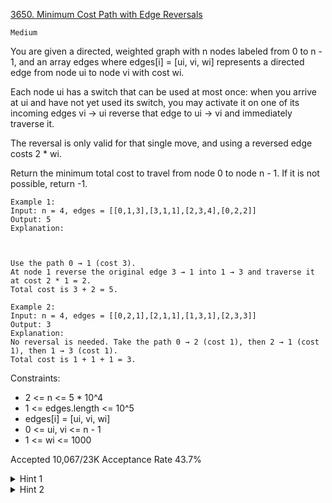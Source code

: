 [3650. Minimum Cost Path with Edge Reversals](https://leetcode.com/problems/minimum-cost-path-with-edge-reversals/)

`Medium`

You are given a directed, weighted graph with n nodes labeled from 0 to n - 1, and an array edges where edges[i] = [ui, vi, wi] represents a directed edge from node ui to node vi with cost wi.

Each node ui has a switch that can be used at most once: when you arrive at ui and have not yet used its switch, you may activate it on one of its incoming edges vi → ui reverse that edge to ui → vi and immediately traverse it.

The reversal is only valid for that single move, and using a reversed edge costs 2 * wi.

Return the minimum total cost to travel from node 0 to node n - 1. If it is not possible, return -1.

```
Example 1:
Input: n = 4, edges = [[0,1,3],[3,1,1],[2,3,4],[0,2,2]]
Output: 5
Explanation:



Use the path 0 → 1 (cost 3).
At node 1 reverse the original edge 3 → 1 into 1 → 3 and traverse it at cost 2 * 1 = 2.
Total cost is 3 + 2 = 5.

Example 2:
Input: n = 4, edges = [[0,2,1],[2,1,1],[1,3,1],[2,3,3]]
Output: 3
Explanation:
No reversal is needed. Take the path 0 → 2 (cost 1), then 2 → 1 (cost 1), then 1 → 3 (cost 1).
Total cost is 1 + 1 + 1 = 3.
```

Constraints:

- 2 <= n <= 5 * 10^4
- 1 <= edges.length <= 10^5
- edges[i] = [ui, vi, wi]
- 0 <= ui, vi <= n - 1
- 1 <= wi <= 1000

Accepted
10,067/23K
Acceptance Rate
43.7%

<details>
<summary>Hint 1</summary>

Do we only need to reverse at most one edge for each node? If so, can we add reversed edges for each node and use the one that helps in the shortest path?

</details>
<details>
<summary>Hint 2</summary>

Add reverse edges: {u, v, w} -> {v, u, 2 * w}, and use Dijkstra.

</details>
